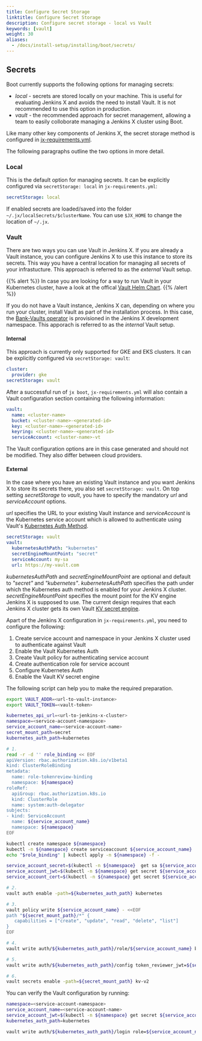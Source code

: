 ```yaml
---
title: Configure Secret Storage
linktitle: Configure Secret Storage
description: Configure secret storage - local vs Vault
keywords: [vault]
weight: 30
aliases:
  - /docs/install-setup/installing/boot/secrets/
---
```


## Secrets

Boot currently supports the following options for managing secrets:

- _local_ - secrets are stored locally on your machine.
  This is useful for evaluating Jenkins X and avoids the need to install Vault.
  It is not recommended to use this option in production.
- _vault_ - the recommended approach for secret management, allowing a team to easily colloborate managing a Jenkins X cluster using Boot.

Like many other key components of Jenkins X, the secret storage method is configured in [jx-requirements.yml](https://github.com/jenkins-x/jenkins-x-boot-config/blob/master/jx-requirements.yml).

The following paragraphs outline the two options in more detail.

### Local

This is the default option for managing secrets.
It can be explicitly configured via `secretStorage: local` in `jx-requirements.yml`:

```yaml
secretStorage: local
```

If enabled secrets are loaded/saved into the folder `~/.jx/localSecrets/$clusterName`.
You can use `$JX_HOME` to change the location of `~/.jx`.

### Vault

There are two ways you can use Vault in Jenkins X.
If you are already a Vault instance, you can configure Jenkins X to use this instance to store its secrets.
This way you have a central location for managing all secrets of your infrastucture.
This approach is referred to as the _external_ Vault setup.

{{% alert %}}
In case you are looking for a way to run Vault in your Kubernetes cluster, have a look at the offical [Vault Helm Chart](https://github.com/hashicorp/vault-helm).
{{% /alert %}}

If you do not have a Vault instance, Jenkins X can, depending on where you run your cluster, install Vault as part of the installation process.
In this case, the [Bank-Vaults operator](https://github.com/bank-vaults/vault-operator) is provisioned in the Jenkins X development namespace.
This apporach is referred to as the _internal_ Vault setup.

#### Internal

This approach is currently only supported for GKE and EKS clusters.
It can be explicitly configured via `secretStorage: vault`:

```yaml
cluster:
  provider: gke
secretStorage: vault
```

After a successful run of `jx boot`, `jx-requirements.yml` will also contain a Vault configuration section containing the following information:

```yaml
vault:
  name: <cluster-name>
  bucket: <cluster-name>-<generated-id>
  key: <cluster-name>-<generated-id>
  keyring: <cluster-name>-<generated-id>
  serviceAccount: <cluster-name>-vt
```

The Vault configuration options are in this case generated and should not be modified.
They also differ between cloud providers.

#### External

In the case where you have an existing Vault instance and you want Jenkins X to store its secrets there, you also set `secretStorage: vault`.
On top setting _secretStorage_ to _vault_, you have to specify the mandatory _url_ and _serviceAccount_ options.

_url_ specifies the URL to your existing Vault instance and _serviceAccount_ is the Kubernetes service account which is allowed to authenticate using Vault's [Kubernetes Auth Method](https://www.vaultproject.io/docs/auth/kubernetes).

```yaml
secretStorage: vault
vault:
  kubernetesAuthPath: "kubernetes"
  secretEngineMountPoint: "secret"
  serviceAccount: my-sa
  url: https://my-vault.com
```

_kubernetesAuthPath_ and _secretEngineMountPoint_ are optional and default to _"secret"_ and _"kubernetes"_.
_kubernetesAuthPath_ specifies the path under which the Kubernetes auth method is enabled for your Jenkins X cluster.
_secretEngineMountPoint_ specifies the mount point for the KV engine Jenkins X is supposed to use.
The current design requires that each Jenkins X cluster gets its own Vault [KV secret engine](https://www.vaultproject.io/docs/secrets/kv).

Apart of the Jenkins X configuration in `jx-requirements.yml`, you need to configure the following:

1. Create service account and namespace in your Jenkins X cluster used to authenticate against Vault
1. Enable the Vault Kubernetes Auth
1. Create Vault policy for authenticating service account
1. Create authentication role for service account
1. Configure Kubernetes Auth
1. Enable the Vault KV secret engine

The following script can help you to make the required preparation.

```sh
export VAULT_ADDR=<url-to-vault-instance>
export VAULT_TOKEN=<vault-token>

kubernetes_api_url=<url-to-jenkins-x-cluster>
namespace=<service-account-namespace>
service_account_name=<service-account-name>
secret_mount_path=secret
kubernetes_auth_path=kubernetes

# 1.
read -r -d '' role_binding << EOF
apiVersion: rbac.authorization.k8s.io/v1beta1
kind: ClusterRoleBinding
metadata:
  name: role-tokenreview-binding
  namespace: ${namespace}
roleRef:
  apiGroup: rbac.authorization.k8s.io
  kind: ClusterRole
  name: system:auth-delegator
subjects:
- kind: ServiceAccount
  name: ${service_account_name}
  namespace: ${namespace}
EOF

kubectl create namespace ${namespace}
kubectl -n ${namespace} create serviceaccount ${service_account_name}
echo "$role_binding" | kubectl apply -n ${namespace} -f -

service_account_secret=$(kubectl -n ${namespace}  get sa ${service_account_name} -o jsonpath="{.secrets[*]['name']}")
service_account_jwt=$(kubectl -n ${namespace} get secret ${service_account_secret} -o jsonpath="{.data.token}" | base64 --decode; echo)
service_account_cert=$(kubectl -n ${namespace} get secret ${service_account_secret} -o jsonpath="{.data['ca\.crt']}" | base64 --decode; echo)

# 2.
vault auth enable -path=${kubernetes_auth_path} kubernetes

# 3.
vault policy write ${service_account_name} - <<EOF
path "${secret_mount_path}/*" {
   capabilities = ["create", "update", "read", "delete", "list"]
}
EOF

# 4.
vault write auth/${kubernetes_auth_path}/role/${service_account_name} bound_service_account_names=${service_account_name}  bound_service_account_namespaces=${namespace} policies=${service_account_name} ttl=24h

# 5.
vault write auth/${kubernetes_auth_path}/config token_reviewer_jwt=${service_account_jwt} kubernetes_host=${kubernetes_api_url} kubernetes_ca_cert="${service_account_cert}"

# 6.
vault secrets enable -path=${secret_mount_path} kv-v2
```

You can verify the Vault configuration by running:

```sh
namespace=<service-account-namespace>
service_account_name=<service-account-name>
service_account_jwt=$(kubectl -n ${namespace} get secret ${service_account_name} -o jsonpath="{.data.token}" | base64 --decode; echo)
kubernetes_auth_path=kubernetes

vault write auth/${kubernetes_auth_path}/login role=${service_account_name} jwt=${service_account_jwt}
```

